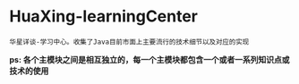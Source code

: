 # HuaXing-learningCenter
    华星详谈-学习中心。收集了Java目前市面上主要流行的技术细节以及对应的实现

**ps: 各个主模块之间是相互独立的，每一个主模块都包含一个或者一系列知识点或技术的使用**
    